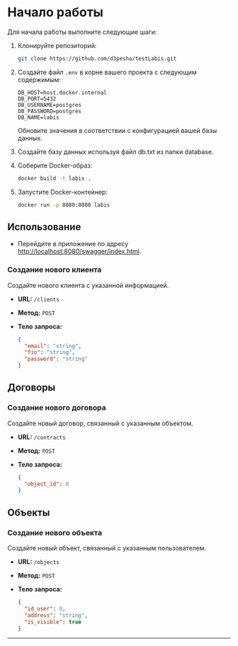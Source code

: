 # Начало работы

Для начала работы выполните следующие шаги:

1. Клонируйте репозиторий:

   ```bash
   git clone https://github.com/d3pesha/testLabis.git
   ```

2. Создайте файл `.env` в корне вашего проекта с следующим содержимым:

   ```env
   DB_HOST=host.docker.internal
   DB_PORT=5432
   DB_USERNAME=postgres
   DB_PASSWORD=postgres
   DB_NAME=labis
   ```

   Обновите значения в соответствии с конфигурацией вашей базы данных.

3. Создайте базу данных используя файл db.txt из папки database.

4. Соберите Docker-образ:

   ```bash
   docker build -t labis .
   ```

5. Запустите Docker-контейнер:

   ```bash
   docker run -p 8080:8080 labis
   ```

## Использование

- Перейдите в приложение по адресу [http://localhost:8080/swagger/index.html](http://localhost:8080/swagger/index.html).

### Создание нового клиента

Создайте нового клиента с указанной информацией.

- **URL:** `/clients`
- **Метод:** `POST`
- **Тело запроса:**
  
  ```json
  {
    "email": "string",
    "fio": "string",
    "password": "string"
  }
  ```

## Договоры

### Создание нового договора

Создайте новый договор, связанный с указанным объектом.

- **URL:** `/contracts`
- **Метод:** `POST`
- **Тело запроса:**
  
  ```json
  {
    "object_id": 0
  }
  ```

## Объекты

### Создание нового объекта

Создайте новый объект, связанный с указанным пользователем.

- **URL:** `/objects`
- **Метод:** `POST`
- **Тело запроса:**
  
  ```json
  {
    "id_user": 0,
    "address": "string",
    "is_visible": true
  }
  ```

--- 
